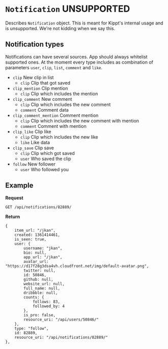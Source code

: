 # <code>Notification</code> **UNSUPPORTED**

Describes <code>Notification</code> object. This is meant for Kippt's internal usage and is unsupported. We're not kidding when we say this.

## Notification types

Notifications can have several sources. App should always whitelist supported ones. At the moment every type includes as combination of parameters <code>user</code>, <code>clip</code>, <code>list</code>, <code>comment</code> and <code>like</code>.

- <code>clip</code> New clip in list
    - <code>clip</code> Clip that got saved
- <code>clip_mention</code> Clip mention
    - <code>clip</code> Clip which includes the mention
- <code>clip_comment</code> New comment
    - <code>clip</code> Clip which includes the new comment
    - <code>comment</code> Comment data
- <code>clip_comment_mention</code> Comment mention
    - <code>clip</code> Clip which includes the new comment with mention
    - <code>comment</code> Comment with mention
- <code>clip_like</code> Clip like
    - <code>clip</code> Clip which includes the new like
    - <code>like</code> Like data
- <code>clip_save</code> Clip save
    - <code>clip</code> Clip which got saved
    - <code>user</code> Who saved the clip
- <code>follow</code> New follower
    - <code>user</code> Who followed you

## Example

**Request**

    GET /api/notifications/82889/

**Return**

    {
        item_url: "/jkan",
        created: 1361414461,
        is_seen: true,
        user: {
            username: "jkan",
            bio: null,
            app_url: "/jkan",
            avatar_url: "https://d17f28g3dsa4vh.cloudfront.net/img/default-avatar.png",
            twitter: null,
            id: 50846,
            github: null,
            website_url: null,
            full_name: null,
            dribbble: null,
            counts: {
                follows: 83,
                followed_by: 4
            },
            is_pro: false,
            resource_uri: "/api/users/50846/"
        },
        type: "follow",
        id: 82889,
        resource_uri: "/api/notifications/82889/"
    },
